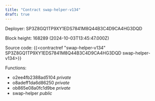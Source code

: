 ```yaml
---
title: "Contract swap-helper-v134"
draft: true
---
```

Deployer: SP3Z8GQ1TP9XY1EDS7841M8Q44B3C4D9CA4HG3DQD


 



Block height: 168289 (2024-10-03T13:45:47.000Z)

Source code: {{<contractref "swap-helper-v134" SP3Z8GQ1TP9XY1EDS7841M8Q44B3C4D9CA4HG3DQD swap-helper-v134>}}

Functions:

* o2ee4fb2388ad5104 _private_
* o8adeff1da6d86250 _private_
* ob865e08a0fc1d9be _private_
* swap-helper _public_
